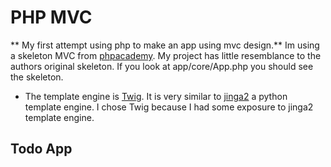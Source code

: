 # PHP MVC

** My first attempt using php to make an app using mvc design.**
Im using a skeleton MVC from [phpacademy](http://www.youtube.com/playlist?list=PLfdtiltiRHWGXVHXX09fxXDi-DqInchFD).  My project has little resemblance to the authors original skeleton.  If you look at app/core/App.php you should see the skeleton.

* The template engine is [Twig](http://twig.sensiolabs.org/). It is very similar to [jinga2](http://jinja.pocoo.org/docs/) a python template engine. I chose Twig because I had some exposure to jinga2 template engine.

## Todo App
